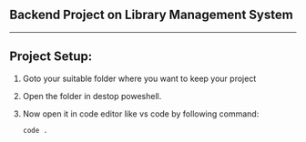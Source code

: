 ## Backend Project on Library Management System

------------

## Project Setup:
1. Goto your suitable folder where you want to keep your project
2. Open the folder in destop poweshell.
3. Now open it in code editor like vs code by following command:

       code .
   















